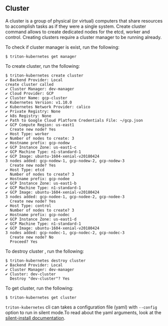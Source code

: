 ## Cluster

A cluster is a group of physical (or virtual) computers that share resources to accomplish tasks as if they were a single system. 
Create cluster command allows to create dedicated nodes for the etcd, worker and control. Creating clusters require a cluster manager to be running already.

To check if cluster manager is exist, run the following:

```
$ triton-kubernetes get manager
```

To create cluster, run the following:

```
$ triton-kubernetes create cluster
✔ Backend Provider: Local
create cluster called
✔ Cluster Manager: dev-manager
✔ Cloud Provider: GCP
✔ Cluster Name: gcp-cluster
✔ Kubernetes Version: v1.10.0
✔ Kubernetes Network Provider: calico
✔ Private Registry: None
✔ k8s Registry: None
✔ Path to Google Cloud Platform Credentials File: ~/gcp.json
✔ GCP Compute Region: us-east1
  Create new node? Yes
✔ Host Type: worker
✔ Number of nodes to create: 3
✔ Hostname prefix: gcp-nodew
✔ GCP Instance Zone: us-east1-c
✔ GCP Machine Type: n1-standard-1
✔ GCP Image: ubuntu-1604-xenial-v20180424
3 nodes added: gcp-nodew-1, gcp-nodew-2, gcp-nodew-3
  Create new node? Yes
✔ Host Type: etcd
  Number of nodes to create? 3
✔ Hostname prefix: gcp-nodee
✔ GCP Instance Zone: us-east1-b
✔ GCP Machine Type: n1-standard-1
✔ GCP Image: ubuntu-1604-xenial-v20180424
3 nodes added: gcp-nodee-1, gcp-nodee-2, gcp-nodee-3
  Create new node? Yes
✔ Host Type: control
  Number of nodes to create? 3
✔ Hostname prefix: gcp-nodec
✔ GCP Instance Zone: us-east1-d
✔ GCP Machine Type: n1-standard-1
✔ GCP Image: ubuntu-1604-xenial-v20180424
3 nodes added: gcp-nodec-1, gcp-nodec-2, gcp-nodec-3
  Create new node? No
  Proceed? Yes
```
To destroy cluster , run the following:

```
$ triton-kubernetes destroy cluster
✔ Backend Provider: Local
✔ Cluster Manager: dev-manager
✔ Cluster: dev-cluster
  Destroy "dev-cluster"? Yes
```

To get cluster, run the following:

```
$ triton-kubernetes get cluster
```


`triton-kubernetes` cli can takes a configuration file (yaml) with `--config` option to run in silent mode.To read about the yaml arguments, look at the [silent-install documentation](https://github.com/joyent/triton-kubernetes/tree/master/docs/guide/silent-install-yaml.md).